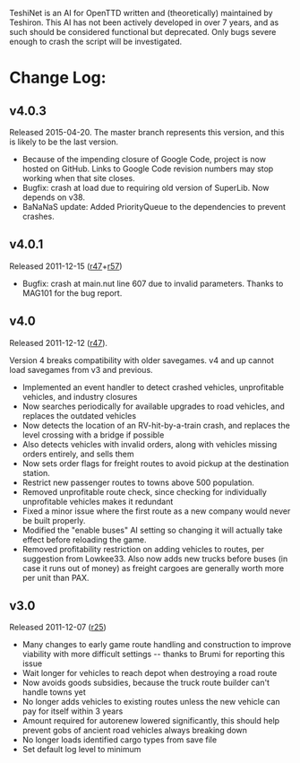 TeshiNet is an AI for OpenTTD written and (theoretically) maintained by Teshiron.  This AI has not been actively developed in over 7 years, and as such should be considered functional but deprecated.  Only bugs severe enough to crash the script will be investigated.

# Change Log: #

## v4.0.3 ##
Released 2015-04-20.  The master branch represents this version, and this is likely to be the last version.

  * Because of the impending closure of Google Code, project is now hosted on GitHub. Links to Google Code revision numbers may stop working when that site closes.
  * Bugfix: crash at load due to requiring old version of SuperLib. Now depends on v38.
  * BaNaNaS update: Added PriorityQueue to the dependencies to prevent crashes.
  
## v4.0.1 ##
Released 2011-12-15 ([r47](https://code.google.com/p/teshinet/source/detail?r=47)+[r57](https://code.google.com/p/teshinet/source/detail?r=57))

  * Bugfix: crash at main.nut line 607 due to invalid parameters. Thanks to MAG101 for the bug report.

## v4.0 ##
Released 2011-12-12 ([r47](https://code.google.com/p/teshinet/source/detail?r=47)).

Version 4 breaks compatibility with older savegames.  v4 and up cannot load savegames from v3 and previous.

  * Implemented an event handler to detect crashed vehicles, unprofitable vehicles, and industry closures
  * Now searches periodically for available upgrades to road vehicles, and replaces the outdated vehicles
  * Now detects the location of an RV-hit-by-a-train crash, and replaces the level crossing with a bridge if possible
  * Also detects vehicles with invalid orders, along with vehicles missing orders entirely, and sells them
  * Now sets order flags for freight routes to avoid pickup at the destination station.
  * Restrict new passenger routes to towns above 500 population.
  * Removed unprofitable route check, since checking for individually unprofitable vehicles makes it redundant
  * Fixed a minor issue where the first route as a new company would never be built properly.
  * Modified the "enable buses" AI setting so changing it will actually take effect before reloading the game.
  * Removed profitability restriction on adding vehicles to routes, per suggestion from Lowkee33. Also now adds new trucks before buses (in case it runs out of money) as freight cargoes are generally worth more per unit than PAX.

## v3.0 ##
Released 2011-12-07 ([r25](https://code.google.com/p/teshinet/source/detail?r=25))

  * Many changes to early game route handling and construction to improve viability with more difficult settings -- thanks to Brumi for reporting this issue
  * Wait longer for vehicles to reach depot when destroying a road route
  * Now avoids goods subsidies, because the truck route builder can't handle towns yet
  * No longer adds vehicles to existing routes unless the new vehicle can pay for itself within 3 years
  * Amount required for autorenew lowered significantly, this should help prevent gobs of ancient road vehicles always breaking down
  * No longer loads identified cargo types from save file
  * Set default log level to minimum
